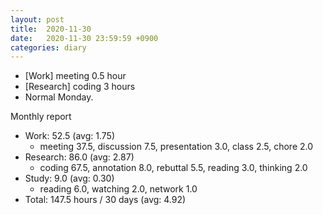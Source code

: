 ```yaml
---
layout: post
title:  2020-11-30
date:   2020-11-30 23:59:59 +0900
categories: diary
---
```


- [Work] meeting 0.5 hour
- [Research] coding 3 hours
- Normal Monday.

Monthly report
- Work: 52.5 (avg: 1.75)
  + meeting 37.5, discussion 7.5, presentation 3.0, class 2.5, chore 2.0
- Research: 86.0 (avg: 2.87)
  + coding 67.5, annotation 8.0, rebuttal 5.5, reading 3.0, thinking 2.0
- Study: 9.0 (avg: 0.30)
  + reading 6.0, watching 2.0, network 1.0
- Total: 147.5 hours / 30 days (avg: 4.92)
